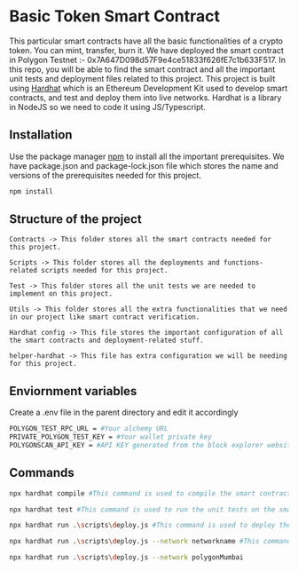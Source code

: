 # Basic Token Smart Contract

This particular smart contracts have all the basic functionalities of a crypto token. You can mint, transfer, burn it. We have deployed the smart contract in Polygon Testnet :- 0x7A647D098d57F9e4ce51833f626fE7c1b633F517. In this repo, you will be able to find the smart contract and all the important unit tests and deployment files related to this project. This project is built using [Hardhat](https://hardhat.org/) which is an Ethereum Development Kit used to develop smart contracts, and test and deploy them into live networks. Hardhat is a library in NodeJS so we need to code it using JS/Typescript.

## Installation

Use the package manager [npm](https://www.npmjs.com/) to install all the important prerequisites. We have package.json and package-lock.json file which stores the name and versions of the prerequisites needed for this project.

```bash
npm install
```
## Structure of the project
```
Contracts -> This folder stores all the smart contracts needed for this project.
```
```
Scripts -> This folder stores all the deployments and functions-related scripts needed for this project.
```
```
Test -> This folder stores all the unit tests we are needed to implement on this project.
```
```
Utils -> This folder stores all the extra functionalities that we need in our project like smart contract verification.
```
```
Hardhat config -> This file stores the important configuration of all the smart contracts and deployment-related stuff.
```
```
helper-hardhat -> This file has extra configuration we will be needing for this project.
```

## Enviornment variables
Create a .env file in the parent directory and edit it accordingly
```bash
POLYGON_TEST_RPC_URL = #Your alchemy URL
PRIVATE_POLYGON_TEST_KEY = #Your wallet private key
POLYGONSCAN_API_KEY = #API KEY generated from the block explorer website
```

## Commands 

```bash
npx hardhat compile #This command is used to compile the smart contracts

npx hardhat test #This command is used to run the unit tests on the smart contracts on the local network. It will start a local blockchain in your system and implement tests on the smart contract

npx hardhat run .\scripts\deploy.js #This command is used to deploy the smart contract on the local blockchain

npx hardhat run .\scripts\deploy.js --network networkname #This command is used to deploy the smart contract on a network that we have configured in the hardhat config file.

npx hardhat run .\scripts\deploy.js --network polygonMumbai
```